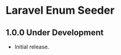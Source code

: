 Laravel Enum Seeder
===================

1.0.0 Under Development
-----------------------

- Initial release.
